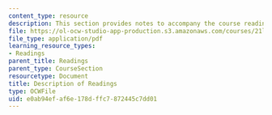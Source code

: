 ```yaml
---
content_type: resource
description: This section provides notes to accompany the course reading assignments.
file: https://ol-ocw-studio-app-production.s3.amazonaws.com/courses/21l-002-foundations-of-western-culture-the-making-of-the-modern-world-spring-2010/e0ab94efaf6e178dffc7872445c7dd01_MIT21L_002S10_read01.pdf
file_type: application/pdf
learning_resource_types:
- Readings
parent_title: Readings
parent_type: CourseSection
resourcetype: Document
title: Description of Readings
type: OCWFile
uid: e0ab94ef-af6e-178d-ffc7-872445c7dd01
---
```

